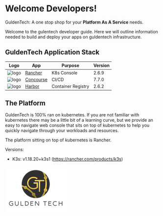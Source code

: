 # Welcome Developers!

GuldenTech: A one stop shop for your **Platform As A Service** needs.

Welcome to the gulentech developer guide. Here we will outline information needed to build and deploy your apps on guldentech infrastructure.

## GuldenTech Application Stack

| Logo | App | Purpose | Version | 
| --- | --- | --- | --- |
| ![logo](https://www.rancher.com/assets/img/favicon.png) | [Rancher](https://rancher.guldentech.com) | K8s Console | 2.6.9 |
| ![logo](https://concourse2.guldentech.com/public/images/favicon.png) | [Concourse](https://concourse2.guldentech.com/) | CI/CD |  7.7.0 |
| ![logo](https://goharbor.io/favicon.svg) | [Harbor](https://harbor2.guldentech.com/) | Container Registry | 2.6.2 |


## The Platform

GuldenTech is 100% ran on kubernetes. If you are not familiar with kubernetes there may be a little bit of a learning curve, but we provide an easy to navigate web console that sits on top of kubernetes to help you quickly navigate through your workloads and resources.

The platform sitting on top of kubernetes is Rancher.

Versions:
* K3s: v1.18.20+k3s1 (https://rancher.com/products/k3s)

![logo](_media/gt-words.jpg)